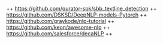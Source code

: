 ++
https://github.com/qurator-spk/sbb_textline_detection
++
https://github.com/DSKSD/DeepNLP-models-Pytorch
++
https://github.com/graykode/nlp-tutorial
++
https://github.com/keon/awesome-nlp
++
https://github.com/salesforce/decaNLP
++
